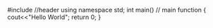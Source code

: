  #include<iostream> //header
 using namespace std;
 int main() // main function
 {
 cout<<"Hello World";
 return 0;
 }
